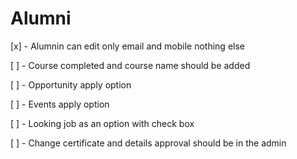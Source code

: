 # Alumni

[x] - Alumnin can edit only email and mobile nothing else

[ ] - Course completed and course name should be added

[ ] - Opportunity apply option

[ ] - Events apply option

[ ] - Looking job as an option with check box

[ ] - Change certificate and details approval should be in the admin
